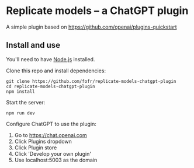 # Replicate models – a ChatGPT plugin

A simple plugin based on https://github.com/openai/plugins-quickstart

## Install and use

You'll need to have [Node.js](https://nodejs.org) installed.

Clone this repo and install dependencies:

```
git clone https://github.com/fofr/replicate-models-chatgpt-plugin
cd replicate-models-chatgpt-plugin
npm install
```

Start the server:

```
npm run dev
```

Configure ChatGPT to use the plugin:

1. Go to https://chat.openai.com
1. Click Plugins dropdown
1. Click Plugin store
1. Click 'Develop your own plugin'
1. Use localhost:5003 as the domain

